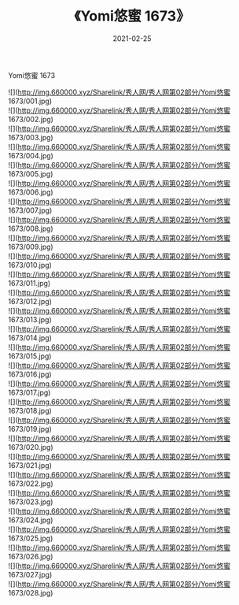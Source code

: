 ﻿---
layout: post
title:  《Yomi悠蜜 1673》
date:   2021-02-25
img: http://img.660000.xyz/Sharelink/秀人网/秀人网第02部分/Yomi悠蜜 1673/000.jpg
categories: [美女, 清纯, 唯美]
---

Yomi悠蜜 1673

  ![](http://img.660000.xyz/Sharelink/秀人网/秀人网第02部分/Yomi悠蜜 1673/001.jpg) <br> ![](http://img.660000.xyz/Sharelink/秀人网/秀人网第02部分/Yomi悠蜜 1673/002.jpg) <br> ![](http://img.660000.xyz/Sharelink/秀人网/秀人网第02部分/Yomi悠蜜 1673/003.jpg) <br> ![](http://img.660000.xyz/Sharelink/秀人网/秀人网第02部分/Yomi悠蜜 1673/004.jpg) <br> ![](http://img.660000.xyz/Sharelink/秀人网/秀人网第02部分/Yomi悠蜜 1673/005.jpg) <br> ![](http://img.660000.xyz/Sharelink/秀人网/秀人网第02部分/Yomi悠蜜 1673/006.jpg) <br> ![](http://img.660000.xyz/Sharelink/秀人网/秀人网第02部分/Yomi悠蜜 1673/007.jpg) <br> ![](http://img.660000.xyz/Sharelink/秀人网/秀人网第02部分/Yomi悠蜜 1673/008.jpg) <br> ![](http://img.660000.xyz/Sharelink/秀人网/秀人网第02部分/Yomi悠蜜 1673/009.jpg) <br> ![](http://img.660000.xyz/Sharelink/秀人网/秀人网第02部分/Yomi悠蜜 1673/010.jpg) <br> ![](http://img.660000.xyz/Sharelink/秀人网/秀人网第02部分/Yomi悠蜜 1673/011.jpg) <br> ![](http://img.660000.xyz/Sharelink/秀人网/秀人网第02部分/Yomi悠蜜 1673/012.jpg) <br> ![](http://img.660000.xyz/Sharelink/秀人网/秀人网第02部分/Yomi悠蜜 1673/013.jpg) <br> ![](http://img.660000.xyz/Sharelink/秀人网/秀人网第02部分/Yomi悠蜜 1673/014.jpg) <br> ![](http://img.660000.xyz/Sharelink/秀人网/秀人网第02部分/Yomi悠蜜 1673/015.jpg) <br> ![](http://img.660000.xyz/Sharelink/秀人网/秀人网第02部分/Yomi悠蜜 1673/016.jpg) <br> ![](http://img.660000.xyz/Sharelink/秀人网/秀人网第02部分/Yomi悠蜜 1673/017.jpg) <br> ![](http://img.660000.xyz/Sharelink/秀人网/秀人网第02部分/Yomi悠蜜 1673/018.jpg) <br> ![](http://img.660000.xyz/Sharelink/秀人网/秀人网第02部分/Yomi悠蜜 1673/019.jpg) <br> ![](http://img.660000.xyz/Sharelink/秀人网/秀人网第02部分/Yomi悠蜜 1673/020.jpg) <br> ![](http://img.660000.xyz/Sharelink/秀人网/秀人网第02部分/Yomi悠蜜 1673/021.jpg) <br> ![](http://img.660000.xyz/Sharelink/秀人网/秀人网第02部分/Yomi悠蜜 1673/022.jpg) <br> ![](http://img.660000.xyz/Sharelink/秀人网/秀人网第02部分/Yomi悠蜜 1673/023.jpg) <br> ![](http://img.660000.xyz/Sharelink/秀人网/秀人网第02部分/Yomi悠蜜 1673/024.jpg) <br> ![](http://img.660000.xyz/Sharelink/秀人网/秀人网第02部分/Yomi悠蜜 1673/025.jpg) <br> ![](http://img.660000.xyz/Sharelink/秀人网/秀人网第02部分/Yomi悠蜜 1673/026.jpg) <br> ![](http://img.660000.xyz/Sharelink/秀人网/秀人网第02部分/Yomi悠蜜 1673/027.jpg) <br> ![](http://img.660000.xyz/Sharelink/秀人网/秀人网第02部分/Yomi悠蜜 1673/028.jpg) <br>